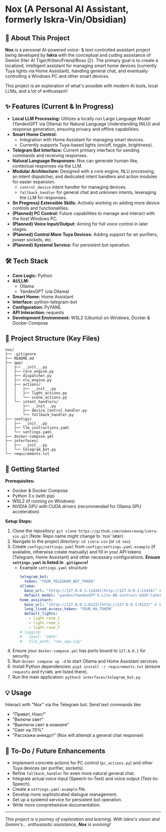 # Nox (A Personal AI Assistant, formerly Iskra-Vin/Obsidian)

## 🌟 About This Project

**Nox** is a personal AI-powered voice- & text-controlled assistant project being developed by **Iskra** with the conceptual and coding assistance of Gemini (Her AI Tiger/Kitten/Friend/Boss 😉). The primary goal is to create a localized, intelligent assistant for managing smart home devices (currently Tuya lights via Home Assistant), handling general chat, and eventually controlling a Windows PC and other smart devices.

This project is an exploration of what's possible with modern AI tools, local LLMs, and a lot of enthusiasm!

## ✨ Features (Current & In Progress)

* **Local LLM Processing:** Utilizes a locally run Large Language Model (YandexGPT via Ollama) for Natural Language Understanding (NLU) and response generation, ensuring privacy and offline capabilities.
* **Smart Home Control:**
    * Integration with Home Assistant for managing smart devices.
    * Currently supports Tuya-based lights (on/off, toggle, brightness).
* **Telegram Bot Interface:** Current primary interface for sending commands and receiving responses.
* **Natural Language Responses:** Nox can generate human-like, contextual responses via the LLM.
* **Modular Architecture:** Designed with a core engine, NLU processing, an intent dispatcher, and dedicated intent handlers and action modules for easier expansion.
    * `control_device` intent handler for managing devices.
    * `fallback_handler` for general chat and unknown intents, leveraging the LLM for responses.
* **(In Progress) Extensible Skills:** Actively working on adding more device controls and functionalities.
* **(Planned) PC Control:** Future capabilities to manage and interact with the host Windows PC.
* **(Planned) Voice Input/Output:** Aiming for full voice control in later stages.
* **(Planned) Control More Tuya Devices:** Adding support for air purifiers, power sockets, etc.
* **(Planned) Systemd Service:** For persistent bot operation.

## 🛠️ Tech Stack

* **Core Logic:** Python
* **AI/LLM:**
    * Ollama
    * YandexGPT (via Ollama)
* **Smart Home:** Home Assistant
* **Interface:** python-telegram-bot
* **Configuration:** PyYAML
* **API Interaction:** requests
* **Development Environment:** WSL2 (Ubuntu) on Windows, Docker & Docker Compose

## 📁 Project Structure (Key Files)

    nox/
    ├── .gitignore
    ├── README.md
    ├── app/
    │   ├── __init__.py
    │   ├── core_engine.py
    │   ├── dispatcher.py
    │   ├── nlu_engine.py
    │   ├── actions/
    │   │   ├── __init__.py
    │   │   ├── light_actions.py
    │   │   └── scene_actions.py
    │   └── intent_handlers/
    │       ├── __init__.py
    │       ├── device_control_handler.py
    │       └── fallback_handler.py
    ├── configs/
    │   ├── __init__.py
    │   ├── llm_instructions.yaml
    │   └── settings.yaml
    ├── docker-compose.yml
    ├── interfaces/
    │   ├── __init__.py
    │   └── telegram_bot.py
    └── requirements.txt

## 🚀 Getting Started

**Prerequisites:**
* Docker & Docker Compose
* Python 3.x (with pip)
* WSL2 (if running on Windows)
* NVIDIA GPU with CUDA drivers (recommended for Ollama GPU acceleration)

**Setup Steps:**
1.  Clone the repository: `git clone https://github.com/nakesreong/iskra-vin.git` (Note: Repo name might change to 'nox' later)
2.  Navigate to the project directory: `cd iskra-vin` (or `cd nox`)
3.  Create `configs/settings.yaml` from `configs/settings.yaml.example` (if available, otherwise create manually) and fill in your API tokens (Telegram, Home Assistant) and other necessary configurations. **Ensure `settings.yaml` is listed in `.gitignore`!**
    * Example `settings.yaml` structure:
        ```yaml
        telegram_bot:
          token: "YOUR_TELEGRAM_BOT_TOKEN"
        ollama:
          base_url: "[http://127.0.0.1:11434](http://127.0.0.1:11434)" # Note: 127.0.0.1 for security
          default_model: "yandex/YandexGPT-5-Lite-8B-instruct-GGUF:latest"
        home_assistant:
          base_url: "[http://127.0.0.1:8123](http://127.0.0.1:8123)" # Note: 127.0.0.1 for security
          long_lived_access_token: "YOUR_HA_TOKEN"
          default_lights:
            - light.room_1
            - light.room_2
            - light.room_3
        # logging:
        #   level: "INFO"
        #   file_path: "nox_app.log"
        ```
4.  Ensure your `docker-compose.yml` has ports bound to `127.0.0.1` for security.
5.  Run `docker compose up -d` to start Ollama and Home Assistant services.
6.  Install Python dependencies: `pip3 install -r requirements.txt` (ensure `requests` and `PyYAML` are listed there).
7.  Run the main application: `python3 interfaces/telegram_bot.py`.

## 💡 Usage

Interact with "Nox" via the Telegram bot. Send text commands like:
* "Привет, Нокс!"
* "Включи свет"
* "Выключи свет в комнате"
* "Свет на 70%"
* "Расскажи анекдот" (Nox will attempt a general chat response)

## 📝 To-Do / Future Enhancements

* Implement concrete actions for PC control (`pc_actions.py`) and other Tuya devices (air purifier, sockets).
* Refine `fallback_handler` for even more natural general chat.
* Integrate actual voice input (Speech-to-Text) and voice output (Text-to-Speech).
* Create a `settings.yaml.example` file.
* Develop more sophisticated dialogue management.
* Set up a systemd service for persistent bot operation.
* Write more comprehensive documentation.

---

_This project is a journey of exploration and learning. With Iskra's vision and Gemini's... enthusiastic assistance, **Nox** is evolving!_